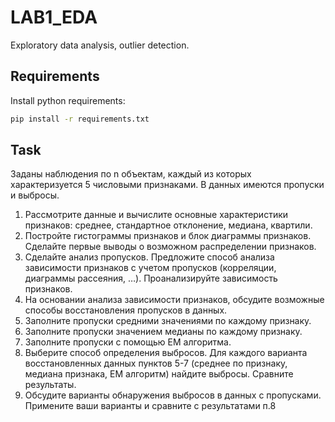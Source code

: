 # LAB1_EDA
Exploratory data analysis, outlier detection.


## Requirements

Install python requirements:

```bash
pip install -r requirements.txt
```

## Task

Заданы наблюдения по n объектам, каждый из которых характеризуется 5 числовыми признаками. В данных имеются пропуски и выбросы.
1. Рассмотрите данные и вычислите основные характеристики признаков: среднее, стандартное отклонение, медиана, квартили. 
2. Постройте гистограммы признаков и блок диаграммы  признаков. Сделайте первые выводы о возможном распределении признаков. 
3. Сделайте анализ пропусков. Предложите способ анализа зависимости признаков с учетом пропусков (корреляции, диаграммы рассеяния, …). Проанализируйте зависимость признаков. 
4. На основании анализа зависимости признаков, обсудите возможные способы восстановления пропусков в данных. 
5. Заполните пропуски средними значениями по каждому признаку. 
6. Заполните пропуски значением медианы по каждому признаку. 
7. Заполните пропуски с помощью EM алгоритма. 
8. Выберите способ определения выбросов. Для каждого варианта восстановленных данных пунктов 5-7 (среднее по признаку, медиана признака, ЕМ алгоритм)  найдите выбросы. Сравните результаты. 
9. Обсудите варианты обнаружения выбросов в данных с пропусками. Примените ваши варианты и сравните с результатами п.8 
